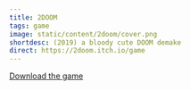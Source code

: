 ```yaml
---
title: 2DOOM
tags: game
image: static/content/2doom/cover.png
shortdesc: (2019) a bloody cute DOOM demake
direct: https://2doom.itch.io/game
---
```


[Download the game](http://2doom.itch.io/game)